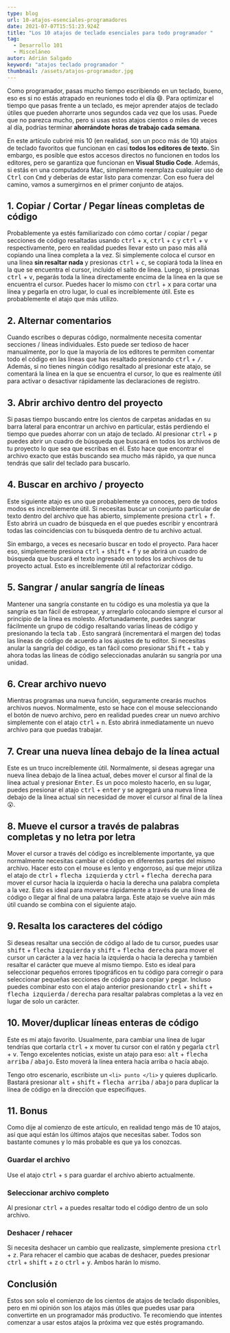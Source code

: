 ```yaml
---
type: blog
url: 10-atajos-esenciales-programadores
date: 2021-07-07T15:51:23.924Z
title: "Los 10 atajos de teclado esenciales para todo programador "
tag:
  - Desarrollo 101
  - Misceláneo
autor: Adrián Salgado
keyword: "atajos teclado programador "
thumbnail: /assets/atajos-programador.jpg
---
```


Como programador, pasas mucho tiempo escribiendo en un teclado, bueno, eso es si no estás atrapado en reuniones todo el día 😄. Para optimizar el tiempo que pasas frente a un teclado, es mejor aprender atajos de teclado útiles que pueden ahorrarte unos segundos cada vez que los usas. Puede que no parezca mucho, pero si usas estos atajos cientos o miles de veces al día, podrías terminar **ahorrándote horas de trabajo cada semana**.

En este artículo cubriré mis 10 (en realidad, son un poco más de 10) atajos de teclado favoritos que funcionan en casi **todos los editores de texto.** Sin embargo, es posible que estos accesos directos no funcionen en todos los editores, pero se garantiza que funcionan en **Visual Studio Code**. Además, si estás en una computadora Mac, simplemente reemplaza cualquier uso de <kbd>Ctrl</kbd> con <kbd>Cmd</kbd> y deberías de estar listo para comenzar. Con eso fuera del camino, vamos a sumergirnos en el primer conjunto de atajos.

## 1. Copiar / Cortar / Pegar líneas completas de código

Probablemente ya estés familiarizado con cómo cortar / copiar / pegar secciones de código resaltadas usando <kbd>ctrl</kbd> + <kbd>x</kbd>, <kbd>ctrl</kbd> + <kbd>c</kbd> y <kbd>ctrl</kbd> + <kbd>v</kbd> respectivamente, pero en realidad puedes llevar esto un paso más allá copiando una línea completa a la vez. Si simplemente coloca el cursor en una línea **sin resaltar nada** y presionas <kbd>ctrl</kbd> + <kbd>c</kbd>, se copiará toda la línea en la que se encuentra el cursor, incluido el salto de línea. Luego, si presionas <kbd>ctrl</kbd> + <kbd>v</kbd>, pegarás toda la línea directamente encima de la línea en la que se encuentra el cursor. Puedes hacer lo mismo con <kbd>ctrl</kbd> + <kbd>x</kbd> para cortar una línea y pegarla en otro lugar, lo cual es increíblemente útil. Este es probablemente el atajo que más utilizo.

## 2. Alternar comentarios

Cuando escribes o depuras código, normalmente necesita comentar secciones / líneas individuales. Esto puede ser tedioso de hacer manualmente, por lo que la mayoría de los editores te permiten comentar todo el código en las líneas que has resaltado presionando <kbd>ctrl</kbd> + <kbd>/</kbd>. Además, si no tienes ningún código resaltado al presionar este atajo, se comentará la línea en la que se encuentra el cursor, lo que es realmente útil para activar o desactivar rápidamente las declaraciones de registro.

## 3. Abrir archivo dentro del proyecto

Si pasas tiempo buscando entre los cientos de carpetas anidadas en su barra lateral para encontrar un archivo en particular, estás perdiendo el tiempo que puedes ahorrar con un atajo de teclado. Al presionar <kbd>ctrl</kbd> + <kbd>p</kbd> puedes abrir un cuadro de búsqueda que buscará en todos los archivos de tu proyecto lo que sea que escribas en él. Esto hace que encontrar el archivo exacto que estás buscando sea mucho más rápido, ya que nunca tendrás que salir del teclado para buscarlo.

## 4. Buscar en archivo / proyecto

Este siguiente atajo es uno que probablemente ya conoces, pero de todos modos es increíblemente útil. Si necesitas buscar un conjunto particular de texto dentro del archivo que has abierto, simplemente presiona <kbd>ctrl</kbd> + <kbd>f</kbd>. Esto abrirá un cuadro de búsqueda en el que puedes escribir y encontrará todas las coincidencias con tu búsqueda dentro de tu archivo actual.

Sin embargo, a veces es necesario buscar en todo el proyecto. Para hacer eso, simplemente presiona <kbd>ctrl</kbd> + <kbd>shift</kbd> + <kbd>f</kbd> y se abrirá un cuadro de búsqueda que buscará el texto ingresado en todos los archivos de tu proyecto actual. Esto es increíblemente útil al refactorizar código.

## 5. Sangrar / anular sangría de líneas

Mantener una sangría constante en tu código es una molestia ya que la sangría es tan fácil de estropear, y arreglarlo colocando siempre el cursor al principio de la línea es molesto. Afortunadamente, puedes sangrar fácilmente un grupo de código resaltando varias líneas de código y presionando la tecla <kbd>tab</kbd> . Esto sangrará (incrementará el margen de) todas las líneas de código de acuerdo a los ajustes de tu editor. Si necesitas anular la sangría del código, es tan fácil como presionar <kbd>Shift</kbd> + <kbd>tab</kbd> y ahora todas las líneas de código seleccionadas anularán su sangría por una unidad.

## 6. Crear archivo nuevo

Mientras programas una nueva función, seguramente crearás muchos archivos nuevos. Normalmente, esto se hace con el mouse seleccionando el botón de nuevo archivo, pero en realidad puedes crear un nuevo archivo simplemente con el atajo <kbd>ctrl</kbd> + <kbd>n</kbd>. Esto abrirá inmediatamente un nuevo archivo para que puedas trabajar.

## 7. Crear una nueva línea debajo de la línea actual

Este es un truco increíblemente útil. Normalmente, si deseas agregar una nueva línea debajo de la línea actual, debes mover el cursor al final de la línea actual y presionar <kbd>Enter</kbd>. Es un poco molesto hacerlo, en su lugar, puedes presionar el atajo <kbd>ctrl</kbd> + <kbd>enter</kbd> y se agregará una nueva línea debajo de la línea actual sin necesidad de mover el cursor al final de la línea 😮.

## 8. Mueve el cursor a través de palabras completas y no letra por letra

Mover el cursor a través del código es increíblemente importante, ya que normalmente necesitas cambiar el código en diferentes partes del mismo archivo. Hacer esto con el mouse es lento y engorroso, así que mejor utiliza el atajo de <kbd>ctrl</kbd> + <kbd>flecha izquierda</kbd> y <kbd>ctrl</kbd> + <kbd>flecha derecha</kbd> para mover el cursor hacia la izquierda o hacia la derecha una palabra completa a la vez. Esto es ideal para moverse rápidamente a través de una línea de código o llegar al final de una palabra larga. Este atajo se vuelve aún más útil cuando se combina con el siguiente atajo.

## 9. Resalta los caracteres del código

Si deseas resaltar una sección de código al lado de tu cursor, puedes usar <kbd>shift</kbd> + <kbd>flecha izquierda</kbd> y <kbd>shift</kbd> + <kbd>flecha derecha</kbd> para mover el cursor un carácter a la vez hacia la izquierda o hacia la derecha y también resaltar el carácter que mueve al mismo tiempo. Esto es ideal para seleccionar pequeños errores tipográficos en tu código para corregir o para seleccionar pequeñas secciones de código para copiar y pegar. Incluso puedes combinar esto con el atajo anterior presionando <kbd>ctrl</kbd> + <kbd>shift</kbd> + <kbd>flecha izquierda</kbd> / <kbd>derecha</kbd> para resaltar palabras completas a la vez en lugar de solo un carácter.

## 10. Mover/duplicar líneas enteras de código

Este es mi atajo favorito. Usualmente, para cambiar una línea de lugar tendrías que cortarla <kbd>ctrl</kbd> + <kbd>x</kbd> mover tu cursor con el ratón y pegarla <kbd>ctrl</kbd> + <kbd>v</kbd>. Tengo excelentes noticias, existe un atajo para eso: <kbd>alt</kbd> + <kbd>flecha arriba</kbd> / <kbd>abajo</kbd>. Esto moverá la línea entera hacía arriba o hacía abajo.

Tengo otro escenario, escribiste un `<li> punto </li>` y quieres duplicarlo. Bastará presionar <kbd>alt</kbd> + <kbd>shift</kbd> + <kbd>flecha arriba</kbd> / <kbd>abajo</kbd> para duplicar la línea de código en la dirección que especifiques.

## 11. Bonus

Como dije al comienzo de este artículo, en realidad tengo más de 10 atajos, así que aquí están los últimos atajos que necesitas saber. Todos son bastante comunes y lo más probable es que ya los conozcas.

### Guardar el archivo

Use el atajo <kbd>ctrl</kbd> + <kbd>s</kbd> para guardar el archivo abierto actualmente.

### Seleccionar archivo completo

Al presionar <kbd>ctrl</kbd> + <kbd>a</kbd> puedes resaltar todo el código dentro de un solo archivo.

### Deshacer / rehacer

Si necesita deshacer un cambio que realizaste, simplemente presiona <kbd>ctrl</kbd> + <kbd>z</kbd>. Para rehacer el cambio que acabas de deshacer, puedes presionar <kbd>ctrl</kbd> + <kbd>shift</kbd> + <kbd>z</kbd> o <kbd>ctrl</kbd> + <kbd>y</kbd>. Ambos harán lo mismo.

## Conclusión

Estos son solo el comienzo de los cientos de atajos de teclado disponibles, pero en mi opinión son los atajos más útiles que puedes usar para convertirte en un programador más productivo. Te recomiendo que intentes comenzar a usar estos atajos la próxima vez que estés programando.
